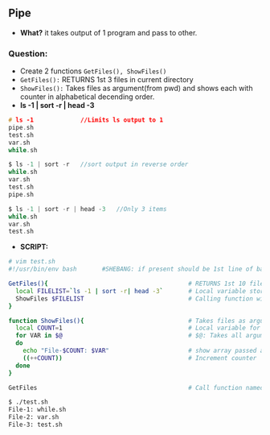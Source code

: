 ## Pipe
- **What?** it takes output of 1 program and pass to other.

### Question:
  - Create 2 functions `GetFiles(), ShowFiles()`
  - `GetFiles():` RETURNS 1st 3 files in current directory
  - `ShowFiles():` Takes files as argument(from pwd) and shows each with counter in alphabetical decending order.
- **ls -1 | sort -r | head -3**
```c
# ls -1             //Limits ls output to 1
pipe.sh
test.sh
var.sh
while.sh

$ ls -1 | sort -r   //sort output in reverse order
while.sh
var.sh
test.sh
pipe.sh

$ ls -1 | sort -r | head -3   //Only 3 items
while.sh
var.sh
test.sh
```
- **SCRIPT:**
```bash
# vim test.sh
#!/usr/bin/env bash       #SHEBANG: if present should be 1st line of bash(else it will be ignored like comment). This tell which interpreter should be used to interpret the file.

GetFiles(){                                       # RETURNS 1st 10 files in current directory
  local FILELIST=`ls -1 | sort -r| head -3`       # Local variable storing file list
  ShowFiles $FILELIST                             # Calling function with argument
}

function ShowFiles(){                             # Takes files as argument and shows each with counter
  local COUNT=1                                   # Local variable for Counter
  for VAR in $@                                   # $@: Takes all arguments passed to function in array
  do
    echo "File-$COUNT: $VAR"                      # show array passed as argument
    ((++COUNT))                                   # Increment counter
  done
}

GetFiles                                          # Call function named GetFiles

$ ./test.sh
File-1: while.sh
File-2: var.sh
File-3: test.sh
```
